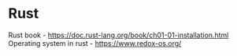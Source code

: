 # Rust
Rust book - https://doc.rust-lang.org/book/ch01-01-installation.html
Operating system in rust - https://www.redox-os.org/
